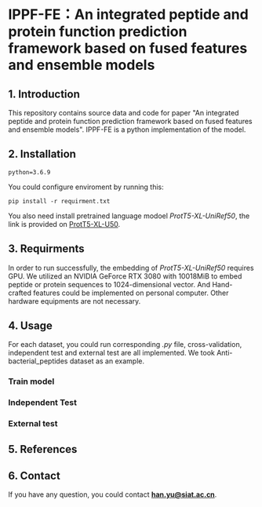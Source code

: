 # IPPF-FE：An integrated peptide and protein function prediction framework based on fused features and ensemble models
## 1. Introduction
This repository contains source data and code for paper "An integrated peptide and protein function prediction framework based on fused features and ensemble models".
IPPF-FE is a python implementation of the model.

## 2. Installation
```
python=3.6.9
```
You could configure enviroment by running this:
```
pip install -r requirment.txt
```

You also need install pretrained language modoel *ProtT5-XL-UniRef50*, the link is provided on [ProtT5-XL-U50](https://github.com/agemagician/ProtTrans#models).
## 3. Requirments
In order to run successfully, the embedding of *ProtT5-XL-UniRef50* requires GPU. We utilized an NVIDIA GeForce RTX 3080 with 10018MiB to embed peptide or protein sequences to 1024-dimensional vector. And Hand-crafted features could be implemented on personal computer.
Other hardware equipments are not necessary.

## 4. Usage
For each dataset, you could run corresponding *.py* file, cross-validation, independent test and external test are all implemented. We took Anti-bacterial_peptides dataset as an example.

### Train model

### Independent Test

### External test

## 5. References

## 6. Contact
If you have any question, you could contact **han.yu@siat.ac.cn**.
